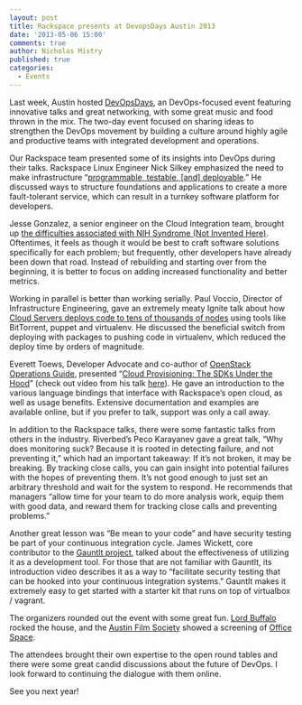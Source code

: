 ```yaml
---
layout: post
title: Rackspace presents at DevopsDays Austin 2013
date: '2013-05-06 15:00'
comments: true
author: Nicholas Mistry
published: true
categories:
  - Events
---
```

Last week, Austin hosted [DevOpsDays](https://devopsdays.org/), an DevOps-focused event featuring innovative talks and great networking, with some great music and food thrown in the mix. The two-day event focused on sharing ideas to strengthen the DevOps movement by building a culture around highly agile and productive teams with integrated development and operations.<!-- more -->

Our Rackspace team presented some of its insights into DevOps during their talks. Rackspace Linux Engineer Nick Silkey emphasized the need to make infrastructure “[programmable, testable, [and] deployable](https://speakerdeck.com/filler/level-up-from-ops-to-engineers).” He discussed ways to structure foundations and applications to create a more fault-tolerant service, which can result in a turnkey software platform for developers.  

Jesse Gonzalez, a senior engineer on the Cloud Integration team, brought up [the difficulties associated with NIH Syndrome (Not Invented Here)](https://speakerdeck.com/sifusam/nih-syndome-pitfall-or-paradise). Oftentimes, it feels as though it would be best to craft software solutions specifically for each problem; but frequently, other developers have already been down that road. Instead of rebuilding and starting over from the beginning, it is better to focus on adding increased functionality and better metrics. 

Working in parallel is better than working serially. Paul Voccio, Director of Infrastructure Engineering, gave an extremely meaty Ignite talk about how [Cloud Servers deploys code to tens of thousands of nodes](https://speakerdeck.com/pvoccio/deploying-10-000-nodes-simultaneously) using tools like BitTorrent, puppet and virtualenv. He discussed the beneficial switch from deploying with packages to pushing code in virtualenv, which reduced the deploy time by orders of magnitude. 

Everett Toews, Developer Advocate and co-author of [OpenStack Operations Guide](https://docs.openstack.org/ops/), presented “[Cloud Provisioning: The SDKs Under the Hood](https://www.slideshare.net/phymata/cloud-provisioning-the-sdks-under-the-hood)” (check out video from his talk [here](https://www.youtube.com/watch?v=pY-3JXjmu58)). He gave an introduction to the various language bindings that interface with Rackspace’s open cloud, as well as usage benefits.  Extensive documentation and examples are available online, but if you prefer to talk, support was only a call away. 

In addition to the Rackspace talks, there were some fantastic talks from others in the industry. Riverbed’s Peco Karayanev gave a great talk, “Why does monitoring suck? Because it is rooted in detecting failure, and not preventing it,” which had an important takeaway: If it’s not broken, it may be breaking. By tracking close calls, you can gain insight into potential failures with the hopes of preventing them.  It’s not good enough to just set an arbitrary threshold and wait for the system to respond. He recommends that managers “allow time for your team to do more analysis work, equip them with good data, and reward them for tracking close calls and preventing problems.”

Another great lesson was “Be mean to your code” and have security testing be part of your continuous integration cycle. James Wickett, core contributor to the [Gauntlt project](https://gauntlt.org/), talked about the effectiveness of utilizing it as a development tool. For those that are not familiar with Gauntlt, its introduction video describes it as a way to “facilitate security testing that can be hooked into your continuous integration systems.”   Gauntlt makes it extremely easy to get started with a starter kit that runs on top of virtualbox / vagrant. 

The organizers rounded out the event with some great fun. [Lord Buffalo](https://lordbuffalo.tumblr.com/) rocked the house, and the [Austin Film Society](https://www.austinfilm.org/) showed a screening of [Office Space](https://www.imdb.com/title/tt0151804/).

The attendees brought their own expertise to the open round tables and there were some great candid discussions about the future of DevOps. I look forward to continuing the dialogue with them online.

See you next year!